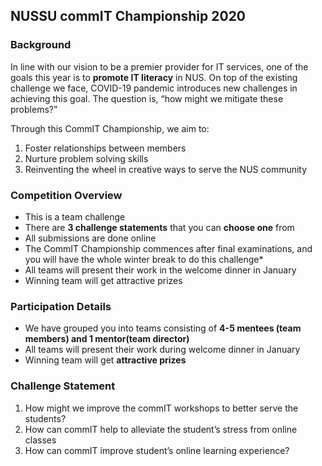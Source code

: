 ## NUSSU commIT Championship 2020


### Background

In line with our vision to be a premier provider for IT services, one of the goals this year is to **promote IT literacy** in NUS. On top of the existing challenge we face, COVID-19 pandemic introduces new challenges in achieving this goal. The question is, “how might we mitigate these problems?”

Through this CommIT Championship, we aim to:
1. Foster relationships between members
2. Nurture problem solving skills
3. Reinventing the wheel in creative ways to serve the NUS community

### Competition Overview

* This is a team challenge
* There are **3 challenge statements** that you can **choose one** from
* All submissions are done online
* The CommIT Championship commences after final examinations, and you will have the whole winter break to do this challenge* 
* All teams will present their work in the welcome dinner in January
* Winning team will get attractive prizes

### Participation Details

* We have grouped you into teams consisting of **4-5 mentees (team members) and 1 mentor(team director)**
* All teams will present their work during welcome dinner in January
* Winning team will get **attractive prizes**

### Challenge Statement

1. How might we improve the commIT workshops to better serve the students?
2. How can commIT help to alleviate the student’s stress from online classes
3. How can commIT improve student’s online learning experience?

